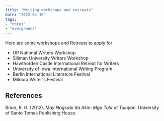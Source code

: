 ```yaml
---
title: "Writing workshops and retreats"
date: "2023-04-10"
tags:
- "notes"
- "evergreens"
---
```


Here are some workshops and Retreats to apply for

- UP National Writers Workshop
- Siliman University Writers Workshop
- Hawthorden Castle International Retreat for Writers
- University of Iowa International Writing Program
- Berlin International Literature Festival
- Mildura Writer's Festival

## References

Brion, R. G. (2012). _May Nagsabi Sa Akin: Mga Tula at Tuluyan_. University of Santo Tomas Publishing House.